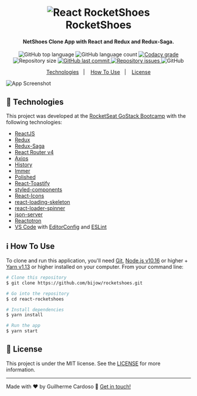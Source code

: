 <h1 align="center">
    <img alt="React RocketShoes" src="https://res.cloudinary.com/lukemorales/image/upload/v1562696000/readme_logos/react-rocketshoes_jy1lze.png" />
    <br>
    RocketShoes
</h1>

<h4 align="center">
  NetShoes Clone App with React and Redux and Redux-Saga.
</h4>
<p align="center">
  <img alt="GitHub top language" src="https://img.shields.io/github/languages/top/lukemorales/react-rocketshoes.svg">

  <img alt="GitHub language count" src="https://img.shields.io/github/languages/count/lukemorales/react-rocketshoes.svg">

  <a href="https://www.codacy.com/app/lukemorales/react-rocketshoes?utm_source=github.com&amp;utm_medium=referral&amp;utm_content=lukemorales/react-rocketshoes&amp;utm_campaign=Badge_Grade">
    <img alt="Codacy grade" src="https://img.shields.io/codacy/grade/1b577a07dda843aba09f4bc55d1af8fc.svg">
  </a>

  <img alt="Repository size" src="https://img.shields.io/github/repo-size/lukemorales/react-rocketshoes.svg">
  <a href="https://github.com/lukemorales/react-rocketshoes/commits/master">
    <img alt="GitHub last commit" src="https://img.shields.io/github/last-commit/lukemorales/react-rocketshoes.svg">
  </a>

  <a href="https://github.com/lukemorales/react-rocketshoes/issues">
    <img alt="Repository issues" src="https://img.shields.io/github/issues/lukemorales/react-rocketshoes.svg">
  </a>

  <img alt="GitHub" src="https://img.shields.io/github/license/lukemorales/react-rocketshoes.svg">
</p>

<p align="center">
  <a href="#rocket-technologies">Technologies</a>&nbsp;&nbsp;&nbsp;|&nbsp;&nbsp;&nbsp;
  <a href="#information_source-how-to-use">How To Use</a>&nbsp;&nbsp;&nbsp;|&nbsp;&nbsp;&nbsp;
  <a href="#memo-license">License</a>
</p>

![App Screenshot](https://res.cloudinary.com/lukemorales/image/upload/v1563042321/readme_logos/rocketshoes_readme_swvhr9.png)

## :rocket: Technologies

This project was developed at the [RocketSeat GoStack Bootcamp](https://rocketseat.com.br/bootcamp) with the following technologies:

-  [ReactJS](https://reactjs.org/)
-  [Redux](https://redux.js.org/)
-  [Redux-Saga](https://redux-saga.js.org/)
-  [React Router v4](https://github.com/ReactTraining/react-router)
-  [Axios](https://github.com/axios/axios)
-  [History](https://www.npmjs.com/package/history)
-  [Immer](https://github.com/immerjs/immer)
-  [Polished](https://polished.js.org/)
-  [React-Toastify](https://fkhadra.github.io/react-toastify/)
-  [styled-components](https://www.styled-components.com/)
-  [React-Icons](https://react-icons.netlify.com/)
-  [react-loading-skeleton](https://github.com/dvtng/react-loading-skeleton)
-  [react-loader-spinner](https://github.com/mhnpd/react-loader-spinner)
-  [json-server](https://github.com/typicode/json-server)
-  [Reactotron](https://infinite.red/reactotron)
-  [VS Code][vc] with [EditorConfig][vceditconfig] and [ESLint][vceslint]

## :information_source: How To Use

To clone and run this application, you'll need [Git](https://git-scm.com), [Node.js v10.16][nodejs] or higher + [Yarn v1.13][yarn] or higher installed on your computer. From your command line:

```bash
# Clone this repository
$ git clone https://github.com/bijow/rocketshoes.git

# Go into the repository
$ cd react-rocketshoes

# Install dependencies
$ yarn install

# Run the app
$ yarn start
```

## :memo: License
This project is under the MIT license. See the [LICENSE](https://github.com/lukemorales/react-rocketshoes/blob/master/LICENSE) for more information.

---

Made with ♥ by Guilherme Cardoso :wave: [Get in touch!](https://www.linkedin.com/in/lguilhermecardoso/)

[nodejs]: https://nodejs.org/
[yarn]: https://yarnpkg.com/
[vc]: https://code.visualstudio.com/
[vceditconfig]: https://marketplace.visualstudio.com/items?itemName=EditorConfig.EditorConfig
[vceslint]: https://marketplace.visualstudio.com/items?itemName=dbaeumer.vscode-eslint